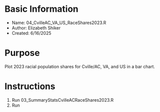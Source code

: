 # Basic Information

* Name: 04_CvilleAC_VA_US_RaceShares2023.R
* Author: Elizabeth Shiker
* Created: 6/16/2025

# Purpose

Plot 2023 racial population shares for Cville/AC, VA, and US in a bar chart.

# Instructions

1. Run 03_SummaryStatsCvilleACRaceShares2023.R
2. Run 